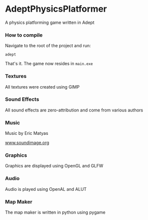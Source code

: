 # AdeptPhysicsPlatformer
A physics platforming game written in Adept

### How to compile
Navigate to the root of the project and run:

`adept`

That's it. The game now resides in `main.exe`

### Textures
All textures were created using GIMP

### Sound Effects
All sound effects are zero-attribution and come from various authors

### Music
Music by Eric Matyas

www.soundimage.org

### Graphics
Graphics are displayed using OpenGL and GLFW

### Audio
Audio is played using OpenAL and ALUT

### Map Maker
The map maker is written in python using pygame

